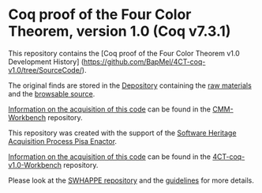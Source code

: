 # Coq proof of the Four Color Theorem, version 1.0 (Coq v7.3.1)

This repository contains the [Coq proof of the Four Color Theorem v1.0
Development History] (https://github.com/BapMel/4CT-coq-v1.0/tree/SourceCode/).

The original finds are stored in the [Depository](https://github.com/BapMel/4CT-coq-v1.0-Depository) 
containing the
[raw materials](https://github.com/BapMel/4CT-coq-v1.0-Depository/tree/master/raw_materials) and the
[browsable source](https://github.com/BapMel/4CT-coq-v1.0-Depository/tree/master/browsable_source).

[Information on the acquisition of this code](https://github.com/BapMel/4CT-coq-v1.0-Workbench/tree/master/metadata) can be found in the [CMM-Workbench](https://github.com/Unipisa/CMM-Workbench) repository.

This repository was created with the support of the 
[Software Heritage Acquisition Process Pisa Enactor](https://github.com/Unipisa/SWHAPPE).

[Information on the acquisition of this code](https://github.com/BapMel/4CT-coq-v1.0-Workbench/tree/master/metadata) can be found in the [4CT-coq-v1.0-Workbench](https://github.com/BapMel/4CT-coq-v1.0-Workbench) repository.

Please look at the [SWHAPPE repository](https://github.com/Unipisa/SWHAPPE/blob/master/README.md) and the [guidelines](https://github.com/SoftwareHeritage/swhapguide/blob/master/SWHAP%40Pisa.pdf)  for more details. 
